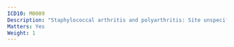 ```yaml
---
ICD10: M0009
Description: "Staphylococcal arthritis and polyarthritis: Site unspecified"
Matters: Yes
Weight: 1
---
```


